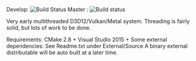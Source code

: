 Develop: ![Build Status](https://ci.appveyor.com/api/projects/status/17oguo2o6a2builq/branch/develop?svg=true)
Master : ![Build status](https://ci.appveyor.com/api/projects/status/17oguo2o6a2builq/branch/master?svg=true)

Very early multithreaded D3D12/Vulkan/Metal system.
Threading is fairly solid, but lots of work to be done.

Requirements:
CMake 2.8 +
Visual Studio 2015 +
Some external dependencies: See Readme.txt under External/Source
A binary external distributable will be auto built at a later time.
